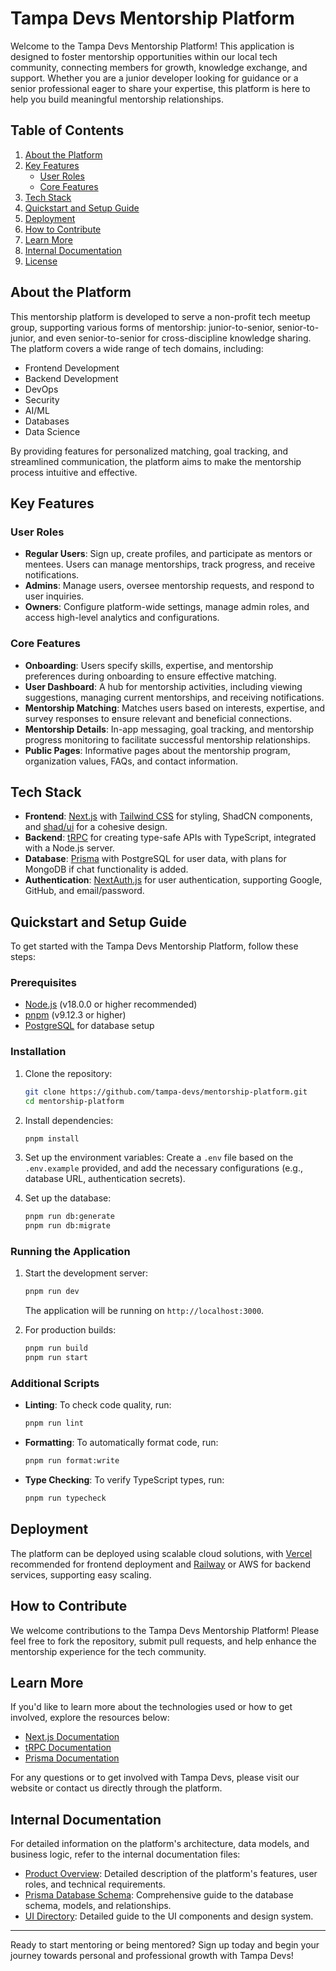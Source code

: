 # Tampa Devs Mentorship Platform

Welcome to the Tampa Devs Mentorship Platform! This application is designed to foster mentorship opportunities within our local tech community, connecting members for growth, knowledge exchange, and support. Whether you are a junior developer looking for guidance or a senior professional eager to share your expertise, this platform is here to help you build meaningful mentorship relationships.

## Table of Contents
1. [About the Platform](#about-the-platform)
2. [Key Features](#key-features)
   - [User Roles](#user-roles)
   - [Core Features](#core-features)
3. [Tech Stack](#tech-stack)
4. [Quickstart and Setup Guide](#quickstart-and-setup-guide)
5. [Deployment](#deployment)
6. [How to Contribute](#how-to-contribute)
7. [Learn More](#learn-more)
8. [Internal Documentation](#internal-documentation)
9. [License](#license)

## About the Platform

This mentorship platform is developed to serve a non-profit tech meetup group, supporting various forms of mentorship: junior-to-senior, senior-to-junior, and even senior-to-senior for cross-discipline knowledge sharing. The platform covers a wide range of tech domains, including:

- Frontend Development
- Backend Development
- DevOps
- Security
- AI/ML
- Databases
- Data Science

By providing features for personalized matching, goal tracking, and streamlined communication, the platform aims to make the mentorship process intuitive and effective.

## Key Features

### User Roles
- **Regular Users**: Sign up, create profiles, and participate as mentors or mentees. Users can manage mentorships, track progress, and receive notifications.
- **Admins**: Manage users, oversee mentorship requests, and respond to user inquiries.
- **Owners**: Configure platform-wide settings, manage admin roles, and access high-level analytics and configurations.

### Core Features
- **Onboarding**: Users specify skills, expertise, and mentorship preferences during onboarding to ensure effective matching.
- **User Dashboard**: A hub for mentorship activities, including viewing suggestions, managing current mentorships, and receiving notifications.
- **Mentorship Matching**: Matches users based on interests, expertise, and survey responses to ensure relevant and beneficial connections.
- **Mentorship Details**: In-app messaging, goal tracking, and mentorship progress monitoring to facilitate successful mentorship relationships.
- **Public Pages**: Informative pages about the mentorship program, organization values, FAQs, and contact information.

## Tech Stack
- **Frontend**: [Next.js](https://nextjs.org) with [Tailwind CSS](https://tailwindcss.com) for styling, ShadCN components, and [shad/ui](https://shadcn.dev) for a cohesive design.
- **Backend**: [tRPC](https://trpc.io) for creating type-safe APIs with TypeScript, integrated with a Node.js server.
- **Database**: [Prisma](https://prisma.io) with PostgreSQL for user data, with plans for MongoDB if chat functionality is added.
- **Authentication**: [NextAuth.js](https://next-auth.js.org) for user authentication, supporting Google, GitHub, and email/password.

## Quickstart and Setup Guide

To get started with the Tampa Devs Mentorship Platform, follow these steps:

### Prerequisites
- [Node.js](https://nodejs.org) (v18.0.0 or higher recommended)
- [pnpm](https://pnpm.io) (v9.12.3 or higher)
- [PostgreSQL](https://www.postgresql.org) for database setup

### Installation
1. Clone the repository:
   ```bash
   git clone https://github.com/tampa-devs/mentorship-platform.git
   cd mentorship-platform
   ```

2. Install dependencies:
   ```bash
   pnpm install
   ```

3. Set up the environment variables:
   Create a `.env` file based on the `.env.example` provided, and add the necessary configurations (e.g., database URL, authentication secrets).

4. Set up the database:
   ```bash
   pnpm run db:generate
   pnpm run db:migrate
   ```

### Running the Application
1. Start the development server:
   ```bash
   pnpm run dev
   ```
   The application will be running on `http://localhost:3000`.

2. For production builds:
   ```bash
   pnpm run build
   pnpm run start
   ```

### Additional Scripts
- **Linting**: To check code quality, run:
  ```bash
  pnpm run lint
  ```
- **Formatting**: To automatically format code, run:
  ```bash
  pnpm run format:write
  ```
- **Type Checking**: To verify TypeScript types, run:
  ```bash
  pnpm run typecheck
  ```

## Deployment
The platform can be deployed using scalable cloud solutions, with [Vercel](https://vercel.com) recommended for frontend deployment and [Railway](https://railway.app) or AWS for backend services, supporting easy scaling.

## How to Contribute
We welcome contributions to the Tampa Devs Mentorship Platform! Please feel free to fork the repository, submit pull requests, and help enhance the mentorship experience for the tech community.

## Learn More
If you'd like to learn more about the technologies used or how to get involved, explore the resources below:
- [Next.js Documentation](https://nextjs.org/docs)
- [tRPC Documentation](https://trpc.io/docs)
- [Prisma Documentation](https://prisma.io/docs)

For any questions or to get involved with Tampa Devs, please visit our website or contact us directly through the platform.

## Internal Documentation

For detailed information on the platform's architecture, data models, and business logic, refer to the internal documentation files:
- [Product Overview](./PRODUCT.md): Detailed description of the platform's features, user roles, and technical requirements.
- [Prisma Database Schema](./prisma/README.md): Comprehensive guide to the database schema, models, and relationships.
- [UI Directory](./src/ui/README.md): Detailed guide to the UI components and design system.

---
Ready to start mentoring or being mentored? Sign up today and begin your journey towards personal and professional growth with Tampa Devs!

